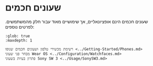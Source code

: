 # שעונים חכמים

שעונים חכמים הינם אופציונאליים, אך שימושיים מאוד עבור חלק מהמשתמשים.
לפרטים נוספים:

```{toctree}
:glob: true
:maxdepth: 1

רשימת מכשירי טלפון ושעונים חכמים שנוסו <../Getting-Started/Phones.md>
מבחר פני שעוני Wear OS <../Configuration/Watchfaces.md>
פתרון בעיות בשעוני Sony SW 3 <../Usage/SonySW3.md>
```
